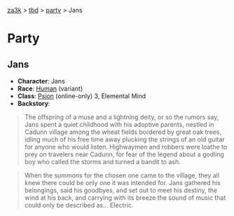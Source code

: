 [za3k](/) > [tbd](/tbd/) > [party](/tbd/party/party) > Jans

# Party
## Jans

- **Character**: Jans
- **Race**: [Human](http://dnd5e.wikidot.com/human) (variant)
- **Class**: [Psion](https://www.gmbinder.com/share/-LZSNMgmChWNGW979hrj) (online-only) 3, Elemental Mind
- **Backstory**: 

> The offspring of a muse and a lightning deity, or so the rumors say, Jans spent a quiet childhood with his adoptive parents, nestled in Cadunn village among the wheat fields bordered by great oak trees, idling much of his free time away plucking the strings of an old guitar for anyone who would listen. Highwaymen and robbers were loathe to prey on travelers near Cadunn, for fear of the legend about a godling boy who called the storms and turned a bandit to ash.

> When the summons for the chosen one came to the village, they all knew there could be only one it was intended for. Jans gathered his belongings, said his goodbyes, and set out to meet his destiny, the wind at his back, and carrying with its breeze the sound of music that could only be described as... Electric.
